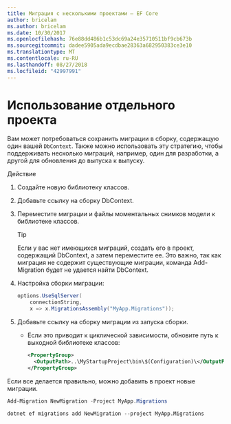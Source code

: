 ```yaml
---
title: Миграция с несколькими проектами — EF Core
author: bricelam
ms.author: bricelam
ms.date: 10/30/2017
ms.openlocfilehash: 76e88dd486b1c53dc69a24e35710511bf9cb673b
ms.sourcegitcommit: dadee5905ada9ecdbae28363a682950383ce3e10
ms.translationtype: MT
ms.contentlocale: ru-RU
ms.lasthandoff: 08/27/2018
ms.locfileid: "42997991"
---
```

<a name="using-a-separate-project"></a>Использование отдельного проекта
========================
Вам может потребоваться сохранить миграции в сборку, содержащую один вашей `DbContext`. Также можно использовать эту стратегию, чтобы поддерживать несколько миграций, например, один для разработки, а другой для обновления до выпуска к выпуску.

Действие

1. Создайте новую библиотеку классов.

2. Добавьте ссылку на сборку DbContext.

3. Переместите миграции и файлы моментальных снимков модели к библиотеке классов.
   > [!TIP]
   > Если у вас нет имеющихся миграций, создать его в проект, содержащий DbContext, а затем переместите ее. Это важно, так как миграция не содержит существующие миграции, команда Add-Migration будет не удается найти DbContext.

4. Настройка сборки миграции:

   ``` csharp
   options.UseSqlServer(
       connectionString,
       x => x.MigrationsAssembly("MyApp.Migrations"));
   ```

5. Добавьте ссылку на сборку миграции из запуска сборки.
   * Если это приводит к циклической зависимости, обновите путь к выходной библиотеке классов:

     ``` xml
     <PropertyGroup>
       <OutputPath>..\MyStartupProject\bin\$(Configuration)\</OutputPath>
     </PropertyGroup>
     ```

Если все делается правильно, можно добавить в проект новые миграции.

``` powershell
Add-Migration NewMigration -Project MyApp.Migrations
```
``` Console
dotnet ef migrations add NewMigration --project MyApp.Migrations
```
